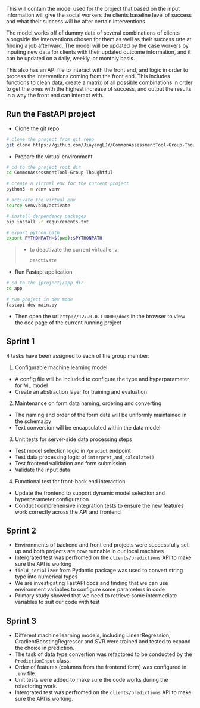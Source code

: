 This will contain the model used for the project that based on the input information will give the social workers the clients baseline level of success and what their success will be after certain interventions.

The model works off of dummy data of several combinations of clients alongside the interventions chosen for them as well as their success rate at finding a job afterward. The model will be updated by the case workers by inputing new data for clients with their updated outcome information, and it can be updated on a daily, weekly, or monthly basis.

This also has an API file to interact with the front end, and logic in order to process the interventions coming from the front end. This includes functions to clean data, create a matrix of all possible combinations in order to get the ones with the highest increase of success, and output the results in a way the front end can interact with.

## Run the FastAPI project

- Clone the git repo

```bash
# clone the project from git repo
git clone https://github.com/JiayangLJY/CommonAssessmentTool-Group-Thoughtful.git
```



* Prepare the virtual environment

```bash
# cd to the project root dir
cd CommonAssessmentTool-Group-Thoughtful

# create a virtual env for the current project
python3 -m venv venv

# activate the virtual env
source venv/bin/activate

# install denpendency packages
pip install -r requirements.txt

# export python path
export PYTHONPATH=$(pwd):$PYTHONPATH
```

> - to deactivate the current virtual env:
>
>   ```bash
>   deactivate
>   ```



- Run Fastapi application

```bash
# cd to the {project}/app dir
cd app

# run project in dev mode
fastapi dev main.py 
```

- Then open the url `http://127.0.0.1:8000/docs` in the browser to view the doc page of the current running project



## Sprint 1

4 tasks have been assigned to each of the group member: 

1. Configurable machine learning model

- A config file will be included to configure the type and hyperparameter for ML model
- Create an abstraction layer for training and evaluation

2. Maintenance on form data naming, ordering and converting

- The naming and order of the form data will be uniformly maintained in the schema.py
- Text conversion will be encapsulated within the data model

3. Unit tests for server-side data processing steps

- Test model selection logic in `/predict` endpoint
- Test data processing logic of `interpret_and_calculate()`
- Test frontend validation and form submission
- Validate the input data

4. Functional test for front-back end interaction

- Update the frontend to support dynamic model selection and hyperparameter configuration
- Conduct comprehensive integration tests to ensure the new features work correctly across the API and frontend



## Sprint 2

- Environments of backend and front end projects were successfully set up and both projects are now runnable in our local machines
- Intergrated test was perfromed on the `clients/predictions` API to make sure the API is working
- `field_serializer` from Pydantic package was used to convert string type into numerical types
- We are investigating FastAPI docs and finding that we can use environment variables to configure some parameters in code
- Primary study showed that we need to retrieve some intermediate variables to suit our code with test



## Sprint 3

- Different machine learning models, including LinearRegression, GradientBoostingRegressor and SVR were trained and tested to expand the choice in prediction.
- The task of data type convertion was refactored to be conducted by the `PredictionInput` class.
- Order of features (columns from the frontend form) was configured in `.env` file.
- Unit tests were added to make sure the code works during the refactoring work.
- Intergrated test was perfromed on the `clients/predictions` API to make sure the API is working.


